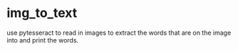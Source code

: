 # img_to_text

use pytesseract to read in images to extract the words that are on the image into and print the words.

